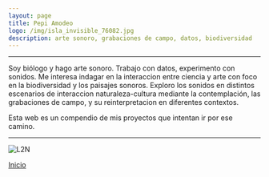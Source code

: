 ```yaml
---
layout: page
title: Pepi Amodeo
logo: /img/isla_invisible_76082.jpg
description: arte sonoro, grabaciones de campo, datos, biodiversidad
---
```


***

Soy biólogo y hago arte sonoro. Trabajo con datos, experimento con sonidos. Me interesa indagar en la interaccion entre ciencia y arte con foco en la biodiversidad y los paisajes sonoros. Exploro los sonidos en distintos escenarios de interaccion naturaleza-cultura mediante la contemplación, las grabaciones de campo, y su reinterpretacion en diferentes contextos.

Esta web es un compendio de mis proyectos que intentan ir por ese camino. 

***

![L2N](https://pepiamodeo.github.io/img/L2N_portada_fl.jpg)

[Inicio](./)